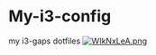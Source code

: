 # My-i3-config
my i3-gaps dotfiles
[![WIkNxLeA.png](https://i.postimg.cc/NFmddnCh/WIkNxLeA.png)](https://postimg.cc/9wXPMLj1)

